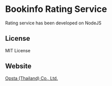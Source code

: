 # Bookinfo Rating Service
Rating service has been developed on NodeJS

## License

MIT License

## Website

[Opsta (Thailand) Co., Ltd.](https://www.opsta.co.th)